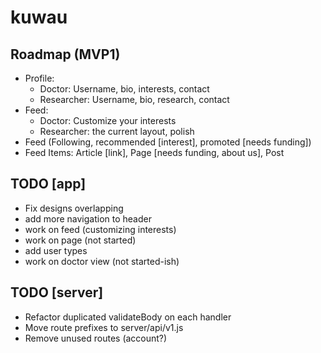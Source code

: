 # kuwau

## Roadmap (MVP1)

- Profile:
  - Doctor: Username, bio, interests, contact
  - Researcher: Username, bio, research, contact
- Feed:
  - Doctor: Customize your interests
  - Researcher: the current layout, polish
- Feed (Following, recommended [interest], promoted [needs funding])
- Feed Items: Article [link], Page [needs funding, about us], Post

## TODO [app]
- Fix designs overlapping
- add more navigation to header
- work on feed (customizing interests)
- work on page (not started)
- add user types
- work on doctor view (not started-ish)

## TODO [server]

* Refactor duplicated validateBody on each handler
* Move route prefixes to server/api/v1.js
* Remove unused routes (account?)
